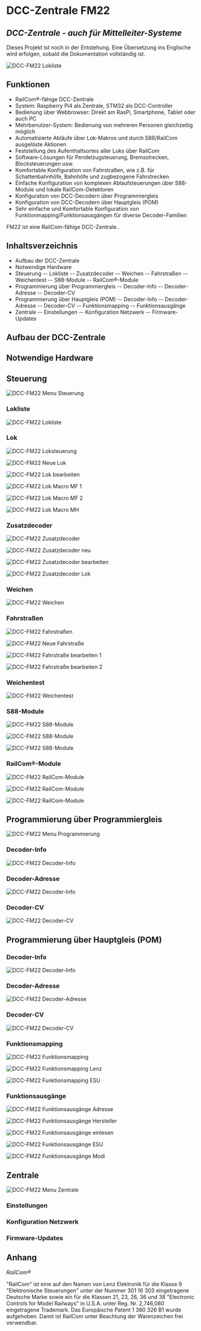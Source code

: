 # DCC-Zentrale FM22
## _DCC-Zentrale - auch für Mittelleiter-Systeme_

Dieses Projekt ist noch in der Entstehung. Eine Übersetzung ins Englische wird erfolgen, sobald die Dokumentation vollständig ist.

![DCC-FM22 Lokliste](https://raw.githubusercontent.com/FM22/main/images/lok1.png "Lokliste")

## Funktionen

- RailCom®-fähige DCC-Zentrale
- System: Raspberry Pi4 als Zentrale, STM32 als DCC-Controller
- Bedienung über Webbrowser: Direkt am RasPi, Smartphone, Tablet oder auch PC
- Mehrbenutzer-System: Bedienung von mehreren Personen gleichzeitig möglich
- Automatisierte Abläufe über Lok-Makros und durch S88/RailCom ausgelöste Aktionen
- Feststellung des Aufenthaltsortes aller Loks über RailCom
- Software-Lösungen für Pendelzugsteuerung, Bremsstrecken, Blocksteuerungen usw.
- Komfortable Konfiguration von Fahrstraßen, wie z.B. für Schattenbahnhöfe, Bahnhöfe und zugbezogene Fahrstrecken
- Einfache Konfiguration von komplexen Ablaufsteuerungen über S88-Module und lokale RailCom-Detektoren
- Konfiguration von DCC-Decodern über Programmiergleis
- Konfiguration von DCC-Decodern über Hauptgleis (POM)
- Sehr einfache und Komfortable Konfiguration von Funktionmapping/Funktionsausgängen für diverse Decoder-Familien

FM22 ist eine RailCom-fähige DCC-Zentrale..

## Inhaltsverzeichnis

- Aufbau der DCC-Zentrale
- Notwendige Hardware
- Steuerung
-- Lokliste
-- Zusatzdecoder
-- Weichen
-- Fahrstraßen
-- Weichentest
-- S88-Module
-- RailCom®-Module
- Programmierung über Programmiergleis
-- Decoder-Info
-- Decoder-Adresse
-- Decoder-CV
- Programmierung über Hauptgleis (POM)
-- Decoder-Info
-- Decoder-Adresse
-- Decoder-CV
-- Funktionsmapping
-- Funktionsausgänge
- Zentrale
-- Einstellungen
-- Konfiguration Netzwerk
-- Firmware-Updates

## Aufbau der DCC-Zentrale


## Notwendige Hardware

## Steuerung

![DCC-FM22 Menu Steuerung](https://raw.githubusercontent.com/FM22/main/images/menu1.png "Menu Steuerung")


### Lokliste

![DCC-FM22 Lokliste](https://raw.githubusercontent.com/FM22/main/images/lokliste.png "Lokliste")

### Lok

![DCC-FM22 Loksteuerung](https://raw.githubusercontent.com/FM22/main/images/lok1.png "Loksteuerung")

![DCC-FM22 Neue Lok](https://raw.githubusercontent.com/FM22/main/images/neue-lok.png "Neue Lok")

![DCC-FM22 Lok bearbeiten](https://raw.githubusercontent.com/FM22/main/images/lok-bearbeiten.png "Lok bearbeiten")

![DCC-FM22 Lok Macro MF 1](https://raw.githubusercontent.com/FM22/main/images/macro1.png "Lok Macro MF 1")

![DCC-FM22 Lok Macro MF 2](https://raw.githubusercontent.com/FM22/main/images/macro2.png "Lok Macro MF 2")

![DCC-FM22 Lok Macro MH](https://raw.githubusercontent.com/FM22/main/images/macro3.png "Lok Macro MH")

### Zusatzdecoder

![DCC-FM22 Zusatzdecoder](https://raw.githubusercontent.com/FM22/main/images/zusatzdecoder.png "Zusatzdecoder")

![DCC-FM22 Zusatzdecoder neu](https://raw.githubusercontent.com/FM22/main/images/addon-neu.png "Zusatzdecoder neu")

![DCC-FM22 Zusatzdecoder bearbeiten](https://raw.githubusercontent.com/FM22/main/images/addon-bearbeiten.png "Zusatzdecoder bearbeiten")

![DCC-FM22 Zusatzdecoder Lok](https://raw.githubusercontent.com/FM22/main/images/lok-addon.png "Zusatzdecoder Lok")

### Weichen

![DCC-FM22 Weichen](https://raw.githubusercontent.com/FM22/main/images/weichen.png "Weichen")

### Fahrstraßen

![DCC-FM22 Fahrstraßen](https://raw.githubusercontent.com/FM22/main/images/fahrstrassen.png "Fahrstraßen")

![DCC-FM22 Neue Fahrstraße](https://raw.githubusercontent.com/FM22/main/images/neue-fahrstrasse.png "Neue Fahrstraße")

![DCC-FM22 Fahrstraße bearbeiten 1](https://raw.githubusercontent.com/FM22/main/images/fahrstrasse-bearbeiten-1.png "Fahrstraße bearbeiten 1")

![DCC-FM22 Fahrstraße bearbeiten 2](https://raw.githubusercontent.com/FM22/main/images/fahrstrasse-bearbeiten-2.png "Fahrstraße bearbeiten 2")

### Weichentest

![DCC-FM22 Weichentest](https://raw.githubusercontent.com/FM22/main/images/weichentest.png "Weichentest")

### S88-Module

![DCC-FM22 S88-Module](https://raw.githubusercontent.com/FM22/main/images/s88.png "S88-Module")

![DCC-FM22 S88-Module](https://raw.githubusercontent.com/FM22/main/images/s88-edit.png "S88-Module")

![DCC-FM22 S88-Module](https://raw.githubusercontent.com/FM22/main/images/aktionen-s88.png "S88-Module")

### RailCom®-Module

![DCC-FM22 RailCom-Module](https://raw.githubusercontent.com/FM22/main/images/rcl.png "RailCom-Module")

![DCC-FM22 RailCom-Module](https://raw.githubusercontent.com/FM22/main/images/rcl-bearbeiten.png "RailCom-Module")

![DCC-FM22 RailCom-Module](https://raw.githubusercontent.com/FM22/main/images/aktionen-rcl.png "RailCom-Module")

## Programmierung über Programmiergleis

![DCC-FM22 Menu Programmierung](https://raw.githubusercontent.com/FM22/main/images/menu2.png "Menu Programmierung")

### Decoder-Info

![DCC-FM22 Decoder-Info](https://raw.githubusercontent.com/FM22/main/images/pgm-info-3.png " Decoder-Info")

### Decoder-Adresse

![DCC-FM22 Decoder-Info](https://raw.githubusercontent.com/FM22/main/images/pgm-addr-2.png " Decoder-Info")

### Decoder-CV

![DCC-FM22 Decoder-CV](https://raw.githubusercontent.com/FM22/main/images/pgm-cv-2.png " Decoder-CV")

## Programmierung über Hauptgleis (POM)

### Decoder-Info

![DCC-FM22 Decoder-Info](https://raw.githubusercontent.com/FM22/main/images/pom-info-2.png "Decoder-Info")

### Decoder-Adresse

![DCC-FM22 Decoder-Adresse](https://raw.githubusercontent.com/FM22/main/images/pom-addr.png "Decoder-Adresse")

### Decoder-CV

![DCC-FM22 Decoder-CV](https://raw.githubusercontent.com/FM22/main/images/pom-cv.png "Decoder-CV")

### Funktionsmapping

![DCC-FM22 Funktionsmapping](https://raw.githubusercontent.com/FM22/main/images/pom-mapping-1.png "Funktionsmapping")

![DCC-FM22 Funktionsmapping Lenz](https://raw.githubusercontent.com/FM22/main/images/pom-mapping-lenz.png "Funktionsmapping Lenz")

![DCC-FM22 Funktionsmapping ESU](https://raw.githubusercontent.com/FM22/main/images/pom-mapping-esu.png "Funktionsmapping ESU")

### Funktionsausgänge

![DCC-FM22 Funktionsausgänge Adresse](https://raw.githubusercontent.com/FM22/main/images/pom-ausgaenge-1.png "Funktionsausgänge Adresse")

![DCC-FM22 Funktionsausgänge Hersteller](https://raw.githubusercontent.com/FM22/main/images/pom-ausgaenge-2.png "Funktionsausgänge Hersteller")

![DCC-FM22 Funktionsausgänge einlesen](https://raw.githubusercontent.com/FM22/main/images/pom-ausgaenge-3.png "Funktionsausgänge einlesen")

![DCC-FM22 Funktionsausgänge ESU](https://raw.githubusercontent.com/FM22/main/images/pom-ausgaenge-4.png "Funktionsausgänge ESU")

![DCC-FM22 Funktionsausgänge Modi](https://raw.githubusercontent.com/FM22/main/images/pom-ausgaenge-5.png "Funktionsausgänge Modi")

## Zentrale

![DCC-FM22 Menu Zentrale](https://raw.githubusercontent.com/FM22/main/images/menu3.png "Menu Zentrale")

### Einstellungen


### Konfiguration Netzwerk

### Firmware-Updates

## Anhang

_RailCom®_

"RailCom" ist eine auf den Namen von Lenz Elektronik für die Klasse 9 "Elektronische 
Steuerungen" unter der Nummer 301 16 303 eingetragene Deutsche Marke sowie ein für die 
Klassen 21, 23, 26, 36 und 38 "Electronic Controls for Model Railways" in U.S.A. unter 
Reg. Nr. 2,746,080 eingetragene Trademark. Das Europäische Patent 1 380 326 B1 wurde 
aufgehoben. Damit ist RailCom unter Beachtung der Warenzeichen frei verwendbar.
